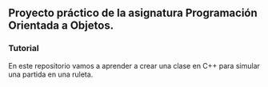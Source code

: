 ## Proyecto práctico de la asignatura Programación Orientada a Objetos.

### Tutorial

En este repositorio vamos a aprender a crear una clase en C++ para simular una partida en una ruleta.
